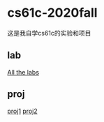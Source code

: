 # cs61c-2020fall
这是我自学cs61c的实验和项目

## lab
[All the labs](https://github.com/howIdobetter/cs61c-lab-2020fall)

## proj
[proj1](https://github.com/howIdobetter/cs61c-2020fall-proj1)
[proj2](https://github.com/howIdobetter/cs61c-2020fall-proj2)
